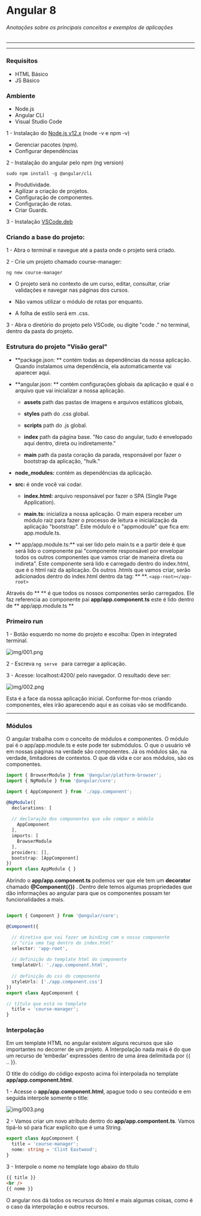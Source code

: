 #  Angular 8

###### Anotações sobre os principais conceitos e exemplos de aplicações

___
___

### Requisitos

 * HTML Básico
 * JS Básico

### Ambiente

 * Node.js
 * Angular CLI
 * Visual Studio Code

1 - Instalação do [Node.js v12.x](https://github.com/nodesource/distributions/blob/master/README.md) (node -v e npm -v)

* Gerenciar pacotes (npm).
* Configurar dependências

2 - Instalação do angular pelo npm (ng version)

`sudo npm install -g @angular/cli`

 * Produtividade.
 * Agilizar a criação de projetos.
 * Configuração de componentes.
 * Configuração de rotas.
 * Criar Guards.

3 - Instalação [VSCode.deb](https://code.visualstudio.com/download)

### Criando a base do projeto:
1 - Abra o terminal e navegue até a pasta onde o projeto será criado.

2 - Crie um projeto chamado course-manager:

`ng new course-manager`

 * O projeto será no contexto de um curso, editar, consultar, criar validações e navegar nas páginas dos cursos. 
 
 * Não vamos utilizar o módulo de rotas por enquanto.
 
 * A folha de estilo será em .css.

3 - Abra o diretório do projeto pelo VSCode, ou digite "code ." no terminal, dentro da pasta do projeto.

### Estrutura do projeto "Visão geral"

 * **package.json: ** contém todas as dependências da nossa aplicação. Quando instalamos uma dependência, ela automaticamente vai aparecer aqui.
 
 * **angular.json: ** contém configurações globais da aplicação e qual é o arquivo que vai inicializar a nossa aplicação. 
 
	* **assets** path das pastas de imagens e arquivos estáticos globais, 
	* **styles** path do .css global.
	
	* **scripts** path do .js global. 
	
	* **index** path da página base. "No caso do angular, tudo é envelopado aqui dentro, direta ou indiretamente."
	
	* **main** path da pasta coração da parada, responsável por fazer o bootstrap da aplicação, "hulk."
 
 * **node_modules:** contém as dependências da aplicação.
 * **src:** é onde você vai codar. 
 
 	* **index.html:** arquivo responsável por fazer o SPA (Single Page Application).
 	
 	* **main.ts:** inicializa a nossa aplicação. O main espera receber um módulo raíz para fazer o processo de leitura e inicialização da aplicação "bootstrap". Este módulo é o "appmodoule" que fica em: app.module.ts.

 * ** app/app.module.ts:** vai ser lido pelo main.ts e a partir dele é que será lido o componente pai "componente responsável por envelopar todos os outros componentes que vamos criar de maneira direta ou indireta". Este componente será lido e carregado dentro do index.html, que é o html raíz da aplicação. Os outros .htmls que vamos criar, serão adicionados dentro do index.html dentro da tag: ** <app-root> **.
 `<app-root></app-root>`
 
Através do ** <app-root> ** é que todos os nossos componentes serão carregados. Ele faz referencia ao componente pai  **app/app.component.ts** este é lido dentro de ** app/app.module.ts **

### Primeiro run

1 - Botão esquerdo no nome do projeto e escolha: Open in integrated terminal.

![img/001.png](https://github.com/aluiziomonteiro/angular/blob/master/img/001.png)

2 - Escreva `ng serve ` para carregar a aplicação.

3 - Acesse: localhost:4200/ pelo navegador. O resultado deve ser:

![img/002.png](https://github.com/aluiziomonteiro/angular/blob/master/img/002.png)

Esta é a face da nossa aplicação inicial. Conforme for-mos criando componentes, eles irão aparecendo aqui e as coisas vão se modificando.

___

### Módulos

O angular trabalha com o conceito de módulos e componentes. O módulo pai é o app/app.module.ts e este pode ter submódulos.
O que o usuário vê em nossas páginas na verdade são componentes. Já os módulos são, na verdade, limitadores de contextos.
O que dá vida e cor aos módulos, são os componentes.

~~~typescript
import { BrowserModule } from '@angular/platform-browser';
import { NgModule } from '@angular/core';

import { AppComponent } from './app.component';

@NgModule({
  declarations: [
  
  // declaração dos componentes que vão compor o módulo
    AppComponent 
  ],
  imports: [
    BrowserModule
  ],
  providers: [],
  bootstrap: [AppComponent]
})
export class AppModule { }
~~~

Abrindo o **app/app.component.ts** podemos ver que ele tem um **decorator** chamado **@Component({})** . Dentro dele temos algumas propriedades que dão informações ao angular para que os componentes possam ter funcionalidades a mais.

~~~typescript

import { Component } from '@angular/core';

@Component({

  // diretiva que vai fazer um binding com o nosso componente
  // "cria uma tag dentro do index.html"
  selector: 'app-root',
  
  // definição do template html do componente
  templateUrl: './app.component.html',
  
  // definição do css do componente
  styleUrls: ['./app.component.css']
})
export class AppComponent {

// título que está no template
  title = 'course-manager';
}
~~~

### Interpolação

Em um template HTML no angular existem alguns recursos que são importantes no decorrer de um projeto.
A Interpolação nada mais é do que um recurso de ‘embedar’ expressões dentro de uma área delimitada por {{ .. }}.

O title do código do código exposto acima foi interpolada no template **app/app.component.html**.

1 - Acesse o **app/app.component.html**, apague todo o seu conteúdo e em seguida interpole somente o title:


![img/003.png](https://github.com/aluiziomonteiro/angular/blob/master/img/003.png)

2 - Vamos criar um novo atributo dentro do **app/app.compontent.ts**. Vamos tipá-lo só para ficar explicito que é uma String.

~~~typescript
export class AppComponent {
  title = 'course-manager';
  nome: string = 'Clint Eastwood';
}
~~~

3 - Interpole o nome no template logo abaixo do título

~~~html
{{ title }}
<br />
{{ nome }}
~~~


O angular nos dá todos os recursos do html e mais algumas coisas, como é o caso da interpolação e outros recursos.






































